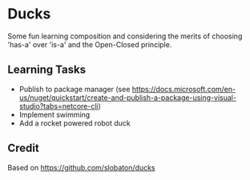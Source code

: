 # Ducks
Some fun learning composition and considering the merits of choosing 'has-a' over 'is-a' and the Open-Closed principle.


## Learning Tasks
* Publish to package manager (see https://docs.microsoft.com/en-us/nuget/quickstart/create-and-publish-a-package-using-visual-studio?tabs=netcore-cli)
* Implement swimming
* Add a rocket powered robot duck

## Credit
Based on https://github.com/slobaton/ducks
